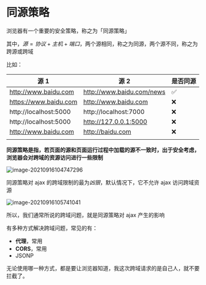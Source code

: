 # 同源策略

浏览器有一个重要的安全策略，称之为「同源策略」

其中，$源=协议+主机+端口$，两个源相同，称之为同源，两个源不同，称之为跨源或跨域

比如：

| 源 1                  | 源 2                      | 是否同源 |
| --------------------- | ------------------------- | -------- |
| http://www.baidu.com  | http://www.baidu.com/news | ✅       |
| https://www.baidu.com | http://www.baidu.com      | ❌       |
| http://localhost:5000 | http://localhost:7000     | ❌       |
| http://localhost:5000 | http://127.0.0.1:5000     | ❌       |
| http://www.baidu.com  | http://baidu.com          | ❌       |
|                       |                           |          |

**同源策略是指，若页面的源和页面运行过程中加载的源不一致时，出于安全考虑，浏览器会对跨域的资源访问进行一些限制**

![image-20210916104747296](http://mdrs.yuanjin.tech/img/20210916104747.png)

同源策略对 ajax 的跨域限制的最为*凶狠*，默认情况下，它不允许 ajax 访问跨域资源

![image-20210916105741041](http://mdrs.yuanjin.tech/img/20210916105741.png)

所以，我们通常所说的跨域问题，就是同源策略对 ajax 产生的影响

有多种方式解决跨域问题，常见的有：

- **代理**，常用
- **CORS**，常用
- JSONP

无论使用哪一种方式，都是要让浏览器知道，我这次跨域请求的是自己人，就不要拦截了。
